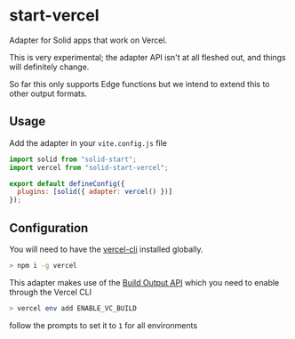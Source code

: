 # start-vercel

Adapter for Solid apps that work on Vercel.

This is very experimental; the adapter API isn't at all fleshed out, and things will definitely change.

So far this only supports Edge functions but we intend to extend this to other output formats.

## Usage

Add the adapter in your `vite.config.js` file

```js
import solid from "solid-start";
import vercel from "solid-start-vercel";

export default defineConfig({
  plugins: [solid({ adapter: vercel() })]
});
```

## Configuration

You will need to have the [vercel-cli](https://vercel.com/docs/cli) installed globally.

```bash
> npm i -g vercel
```

This adapter makes use of the [Build Output API](https://vercel.com/docs/build-output-api/v3) which you need to enable through the Vercel CLI

```bash
> vercel env add ENABLE_VC_BUILD
```
follow the prompts to set it to `1` for all environments

